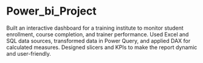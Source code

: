# Power_bi_Project
Built an interactive dashboard for a training institute to monitor student enrollment, course completion, and trainer performance. Used Excel and SQL data sources, transformed data in Power Query, and applied DAX for calculated measures. Designed slicers and KPIs to make the report dynamic and user-friendly.

